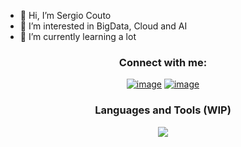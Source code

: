 - 👋 Hi, I’m Sergio Couto
- 👀 I’m interested in BigData, Cloud and AI
- 🌱 I’m currently learning a lot


<h3 align="center">Connect with me:</h3>
<div align="center">

[![image](https://img.shields.io/badge/LinkedIn-0077B5?style=for-the-badge&logo=linkedin&logoColor=white)](https://linkedin.com/in/sergiocoutocatoira)
[![image](https://img.shields.io/badge/stack%20overflow-FE7A16?logo=stack-overflow&logoColor=white&style=for-the-badge)](https://stackoverflow.com/users/6378311/scouto)


<h3 align="center">Languages and Tools (WIP)</h3>

<p align="center">
  <a href="https://skillicons.dev" target="_blank">
    <img src="https://skillicons.dev/icons?i=aws,azure,scala,)](https://skillicons.dev)"/>
  </a>
</p>
<!---
SCouto/SCouto is a ✨ special ✨ repository because its `README.md` (this file) appears on your GitHub profile.
You can click the Preview link to take a look at your changes.
--->
